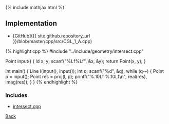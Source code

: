 {% include mathjax.html %}



## Implementation

- [GitHub]({{ site.github.repository_url }}/blob/master/cpp/src/CGL_1_A.cpp)

{% highlight cpp %}
#include "../include/geometry/intersect.cpp"

Point input() {
  ld x, y;
  scanf("%Lf%Lf", &x, &y);
  return Point(x, y);
}

int main() {
  Line l(input(), input());
  int q;
  scanf("%d", &q);
  while (q--) {
    Point p = input();
    Point res = proj(l, p);
    printf("%.10Lf %.10Lf\n", real(res), imag(res));
  }
}
{% endhighlight %}

### Includes

- [intersect.cpp](../include/geometry/intersect)

[Back](..)
